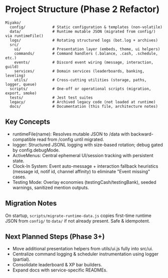 # Project Structure (Phase 2 Refactor)

```
Miyako/
  config/            # Static configuration & templates (non-volatile)
  data/              # Runtime mutable JSON (migrated from config/) via runtimeFile()
  logs/              # Rotating structured logs (bot.log + archives)
  src/
    ui/              # Presentation layer (embeds, theme, ui helpers)
    commands/        # Command handlers (.balance, .cash, .schedule, etc.)
    events/          # Discord event wiring (message, interaction, guild)
    services/        # Domain services (leaderboards, banking, leveling)
    utils/           # Cross-cutting utilities (storage, paths, logger, queue)
  scripts/           # One-off or operational scripts (migration, export, smoke)
  tests/             # Jest test suites
  legacy/            # Archived legacy code (not loaded at runtime)
  docs/              # Documentation (this file, architecture notes)
```

## Key Concepts

- runtimeFile(name): Resolves mutable JSON to /data with backward-compatible read from /config until migrated.
- logger: Structured JSONL logging with size-based rotation; debug gated by config.debugMode.
- ActiveMenus: Central ephemeral UI/session tracking with persistent state.
- Clock-In System: Event auto-message + interaction fallback heuristics (message id, notif id, channel affinity) to eliminate "Event missing" cases.
- Testing Mode: Overlay economies (testingCash/testingBank), seeded warnings, sanitized mention outputs.

## Migration Notes

On startup, `scripts/migrate-runtime-data.js` copies first-time runtime JSON from `config/` to `data/` if not already present. Safe & idempotent.

## Next Planned Steps (Phase 3+)

- Move additional presentation helpers from utils/ui.js fully into src/ui.
- Centralize command logging & scheduler instrumentation using logger (partial).
- Consolidate leaderboard & XP bar builders.
- Expand docs with service-specific READMEs.

```

```
